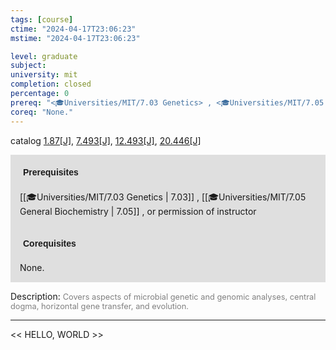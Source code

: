 ```yaml
---
tags: [course]
ctime: "2024-04-17T23:06:23"
mstime: "2024-04-17T23:06:23"

level: graduate
subject: 
university: mit
completion: closed
percentage: 0
prereq: "<🎓Universities/MIT/7.03 Genetics> , <🎓Universities/MIT/7.05 General Biochemistry> , or permission of instructor"
coreq: "None."
---
```


catalog [1.87[J]](http://student.mit.edu/catalog/m1c.html#1.87), [7.493[J]](http://student.mit.edu/catalog/m7a.html#7.493), [12.493[J]](http://student.mit.edu/catalog/m12b.html#12.493), [20.446[J]](http://student.mit.edu/catalog/m20a.html#20.446)

<span style="display: block; padding: 15px; background-color: rgb(100, 100, 100, 0.2);"><font id="m_prereq307_0" style="display: block; font-family: Arial, sans-serif; font-weight: bold; padding: 5px">Prerequisites</font><br><span id="prereq307_0">[[🎓Universities/MIT/7.03 Genetics | 7.03]] , [[🎓Universities/MIT/7.05 General Biochemistry | 7.05]] , or permission of instructor</span></span>
<span style="display: block; padding: 15px; background-color: rgb(100, 100, 100, 0.2);"><font id="m_coreq307_0" style="display: block; font-family: Arial, sans-serif; font-weight: bold; padding: 5px">Corequisites</font><br><span id="coreq307_0">None.</span></span>

<font style="">Description:</font>
<font style="color: grey; font-size: 0.8rem;">Covers aspects of microbial genetic and genomic analyses, central dogma, horizontal gene transfer, and evolution.</font>



---

<< HELLO, WORLD >>
